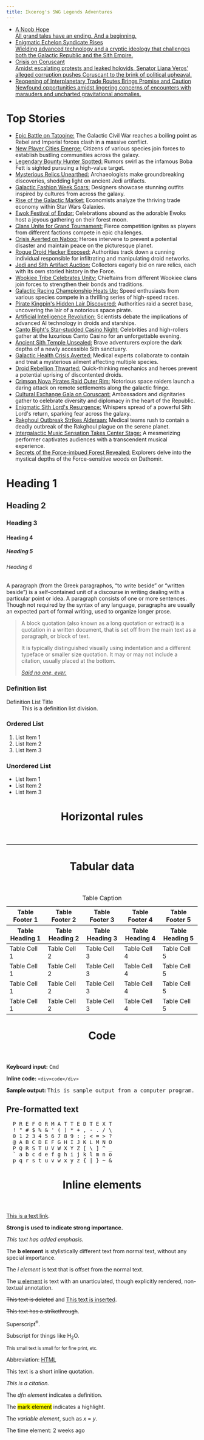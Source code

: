 ```yaml
---
title: Ikcerog's SWG Legends Adventures 
---
```


<div id="hero-section">
  <ul id="cards">
    <li class="card">
      <a href="https://ikcerog.github.io/Swglegends-adventures/2023/08/07/A-NOOB-HOPE.html" title="A Noob Hope">
        <div class="image" style="background-image: url('assets/img/tatooine-interior.jpg');"></div>
        <div class="headline">A Noob Hope</div>
        <div class="subhead">All grand tales have an ending. And a beginning.</div>
      </a>
    </li>
    <li class="card">
      <a href="https://www.swglegends.com" title="Enigmatic Echelon Syndicate Rises" target="_blank">
        <div class="image" style="background-image: url('assets/img/faction.jpg');"></div>
        <div class="headline">Enigmatic Echelon Syndicate Rises</div>
        <div class="subhead">Wielding advanced technology and a cryptic ideology that challenges both the Galactic Republic and the Sith Empire.</div>
      </a>
    </li>
    <li class="card">
      <a href="https://www.swgaide.com" title="Crisis on Coruscant" target="_blank">
        <div class="image" style="background-image: url('assets/img/coruscant.jpg');"></div>
        <div class="headline">Crisis on Coruscant</div>
        <div class="subhead">Amidst escalating protests and leaked holovids, Senator Liana Veros' alleged corruption pushes Coruscant to the brink of political upheaval.</div>
      </a>
    </li>
    <li class="card">
      <a href="https://en.wikipedia.org/wiki/Star_Wars_Galaxies" title="Reopening of Interplanetary Trade Routes Brings Promise and Caution" target="_blank">
        <div class="image" style="background-image: url('assets/img/boba.jpg');"></div>
        <div class="headline">Reopening of Interplanetary Trade Routes Brings Promise and Caution</div>
        <div class="subhead">Newfound opportunities amidst lingering concerns of encounters with marauders and uncharted gravitational anomalies.</div>
      </a>
    </li>
  </ul>
</div>
<div>
<div>

<h1>Top Stories</h1>
<div id="top-stories">
<ul>
  <li><span><a href="#" target="_blank">Epic Battle on Tatooine:</a></span> <span>The Galactic Civil War reaches a boiling point as Rebel and Imperial forces clash in a massive conflict.</span></li>
  <li><span><a href="#" target="_blank">New Player Cities Emerge:</a></span> <span>Citizens of various species join forces to establish bustling communities across the galaxy.</span></li>
  <li><span><a href="#" target="_blank">Legendary Bounty Hunter Spotted:</a></span> <span>Rumors swirl as the infamous Boba Fett is sighted pursuing a high-value target.</span></li>
  <li><span><a href="#" target="_blank">Mysterious Relics Unearthed:</a></span> <span>Archaeologists make groundbreaking discoveries, shedding light on ancient Jedi artifacts.</span></li>
  <li><span><a href="#" target="_blank">Galactic Fashion Week Soars:</a></span> <span>Designers showcase stunning outfits inspired by cultures from across the galaxy.</span></li>
  <li><span><a href="#" target="_blank">Rise of the Galactic Market:</a></span> <span>Economists analyze the thriving trade economy within Star Wars Galaxies.</span></li>
  <li><span><a href="#" target="_blank">Ewok Festival of Endor:</a></span> <span>Celebrations abound as the adorable Ewoks host a joyous gathering on their forest moon.</span></li>
  <li><span><a href="#" target="_blank">Clans Unite for Grand Tournament:</a></span> <span>Fierce competition ignites as players from different factions compete in epic challenges.</span></li>
  <li><span><a href="#" target="_blank">Crisis Averted on Naboo:</a></span> <span>Heroes intervene to prevent a potential disaster and maintain peace on the picturesque planet.</span></li>
  <li><span><a href="#" target="_blank">Rogue Droid Hacker Exposed:</a></span> <span>Authorities track down a cunning individual responsible for infiltrating and manipulating droid networks.</span></li>
  <li><span><a href="#" target="_blank">Jedi and Sith Artifact Auction:</a></span> <span>Collectors eagerly bid on rare relics, each with its own storied history in the Force.</span></li>
  <li><span><a href="#" target="_blank">Wookiee Tribe Celebrates Unity:</a></span> <span>Chieftains from different Wookiee clans join forces to strengthen their bonds and traditions.</span></li>
  <li><span><a href="#" target="_blank">Galactic Racing Championship Heats Up:</a></span> <span>Speed enthusiasts from various species compete in a thrilling series of high-speed races.</span></li>
  <li><span><a href="#" target="_blank">Pirate Kingpin's Hidden Lair Discovered:</a></span> <span>Authorities raid a secret base, uncovering the lair of a notorious space pirate.</span></li>
  <li><span><a href="#" target="_blank">Artificial Intelligence Revolution:</a></span> <span>Scientists debate the implications of advanced AI technology in droids and starships.</span></li>
  <li><span><a href="#" target="_blank">Canto Bight's Star-studded Casino Night:</a></span> <span>Celebrities and high-rollers gather at the luxurious Canto Casino for an unforgettable evening.</span></li>
  <li><span><a href="#" target="_blank">Ancient Sith Temple Unsealed:</a></span> <span>Brave adventurers explore the dark depths of a newly accessible Sith sanctuary.</span></li>
  <li><span><a href="#" target="_blank">Galactic Health Crisis Averted:</a></span> <span>Medical experts collaborate to contain and treat a mysterious ailment affecting multiple species.</span></li>
  <li><span><a href="#" target="_blank">Droid Rebellion Thwarted:</a></span> <span>Quick-thinking mechanics and heroes prevent a potential uprising of discontented droids.</span></li>
  <li><span><a href="#" target="_blank">Crimson Nova Pirates Raid Outer Rim:</a></span> <span>Notorious space raiders launch a daring attack on remote settlements along the galactic fringe.</span></li>
  <li><span><a href="#" target="_blank">Cultural Exchange Gala on Coruscant:</a></span> <span>Ambassadors and dignitaries gather to celebrate diversity and diplomacy in the heart of the Republic.</span></li>
  <li><span><a href="#" target="_blank">Enigmatic Sith Lord's Resurgence:</a></span> <span>Whispers spread of a powerful Sith Lord's return, sparking fear across the galaxy.</span></li>
  <li><span><a href="#" target="_blank">Rakghoul Outbreak Strikes Alderaan:</a></span> <span>Medical teams rush to contain a deadly outbreak of the Rakghoul plague on the serene planet.</span></li>
  <li><span><a href="#" target="_blank">Intergalactic Music Sensation Takes Center Stage:</a></span> <span>A mesmerizing performer captivates audiences with a transcendent musical experience.</span></li>
  <li><span><a href="#" target="_blank">Secrets of the Force-imbued Forest Revealed:</a></span> <span>Explorers delve into the mystical depths of the Force-sensitive woods on Dathomir.</span></li>
</ul>
</div>


<h1 class="starter">Heading 1</h1>

<h2>Heading 2</h2>

<h3>Heading 3</h3>

<h4>Heading 4</h4>

<h5>Heading 5</h5>

<h6 class="ender">Heading 6</h6>

<div>

<p>A paragraph (from the Greek paragraphos, &ldquo;to write beside&rdquo; or &ldquo;written beside&rdquo;) is a self-contained unit of a discourse in writing dealing with a particular point or idea. A paragraph consists of one or more sentences. Though not required by the syntax of any language, paragraphs are usually an expected part of formal writing, used to organize longer prose.</p>
</div>

<blockquote>

<p>A block quotation (also known as a long quotation or extract) is a quotation in a written document, that is set off from the main text as a paragraph, or block of text.</p>

<p>It is typically distinguished visually using indentation and a different typeface or smaller size quotation. It may or may not include a citation, usually placed at the bottom.</p><cite><a href="#!">Said no one, ever.</a></cite></blockquote>

<h3>Definition list</h3>

<dl>
<dt>Definition List Title</dt>
<dd>This is a definition list division.</dd>
</dl>

<h3>Ordered List</h3>

<ol>
<li>List Item 1</li>
<li>List Item 2</li>
<li>List Item 3</li>
</ol>

<h3>Unordered List</h3>

<ul>
<li>List Item 1</li>
<li>List Item 2</li>
<li>List Item 3</li>
</ul>
<header>

<h1>Horizontal rules</h1>
</header>
<div>
<hr>
</div>
</div>
<header>

<h1>Tabular data</h1>
</header>

<table>
<thead>
<tr>
<th>Table Footer 1</th>
<th>Table Footer 2</th>
<th>Table Footer 3</th>
<th>Table Footer 4</th>
<th>Table Footer 5</th>
</tr>
</thead>
<caption>Table Caption</caption>
<thead>
<tr>
<th>Table Heading 1</th>
<th>Table Heading 2</th>
<th>Table Heading 3</th>
<th>Table Heading 4</th>
<th>Table Heading 5</th>
</tr>
</thead>
<tbody>
<tr>
<td>Table Cell 1</td>
<td>Table Cell 2</td>
<td>Table Cell 3</td>
<td>Table Cell 4</td>
<td>Table Cell 5</td>
</tr>
<tr>
<td>Table Cell 1</td>
<td>Table Cell 2</td>
<td>Table Cell 3</td>
<td>Table Cell 4</td>
<td>Table Cell 5</td>
</tr>
<tr>
<td>Table Cell 1</td>
<td>Table Cell 2</td>
<td>Table Cell 3</td>
<td>Table Cell 4</td>
<td>Table Cell 5</td>
</tr>
<tr>
<td>Table Cell 1</td>
<td>Table Cell 2</td>
<td>Table Cell 3</td>
<td>Table Cell 4</td>
<td>Table Cell 5</td>
</tr>
</tbody>
</table>
<header>

<h1>Code</h1>
</header>
<div>

<p><strong>Keyboard input:</strong> <kbd>Cmd</kbd></p>

<p><strong>Inline code:</strong> <code>&lt;div&gt;code&lt;/div&gt;</code></p>

<p><strong>Sample output:</strong> <samp>This is sample output from a computer program.</samp></p>

<h2>Pre-formatted text</h2><pre>  P R E F O R M A T T E D T E X T
  ! &quot; # $ % &amp; &#39; ( ) * + , - . / \
  0 1 2 3 4 5 6 7 8 9 : ; &lt; = &gt; ?
  @ A B C D E F G H I J K L M N O
  P Q R S T U V W X Y Z [ \ ] ^ _
  ` a b c d e f g h i j k l m n o
  p q r s t u v w x y z { | } ~ &amp;</pre></div>
<header>

<h1>Inline elements</h1>
</header>
<div>

<p><a href="#!">This is a text link</a>.</p>

<p><strong>Strong is used to indicate strong importance.</strong></p>

<p><em>This text has added emphasis.</em></p>

<p>The <strong>b element</strong> is stylistically different text from normal text, without any special importance.</p>

<p>The <em>i element</em> is text that is offset from the normal text.</p>

<p>The <u>u element</u> is text with an unarticulated, though explicitly rendered, non-textual annotation.</p>

<p><del>This text is deleted</del> and <ins>This text is inserted</ins>.</p>

<p><s>This text has a strikethrough</s>.</p>

<p>Superscript<sup>&reg;</sup>.</p>

<p>Subscript for things like H<sub>2</sub>O.</p>

<p><small>This small text is small for for fine print, etc.</small></p>

<p>Abbreviation: <abbr title="HyperText Markup Language">HTML</abbr></p>

<p>This text is a short inline quotation.</p>

<p><cite>This is a citation.</cite></p>

<p>The <dfn>dfn element</dfn> indicates a definition.</p>

<p>The
<mark>mark element</mark> indicates a highlight.</p>

<p>The
<var>variable element</var>, such as
<var>x</var> =
<var>y</var>.</p>

<p>The time element:
<time datetime="2013-04-06T12:32+00:00">2 weeks ago</time>
</p>
</div>
